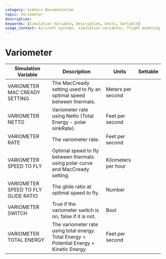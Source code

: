 ```yaml
---
category: SimVars Documentation
topic: Variometer
description: 
keywords: [Simulation Variable, Description, Units, Settable]
usage_context: Aircraft systems, simulation variables, flight modeling
---
```


# Variometer

| Simulation Variable | Description | Units | Settable |
| --- | --- | --- | --- |
| VARIOMETER MAC CREADY SETTING | The MacCready setting used to fly an optimal speed between thermals. | Meters per second |  |
| VARIOMETER NETTO | Variometer rate using Netto (Total Energy - polar sinkRate). | Feet per second |  |
| VARIOMETER RATE | The variometer rate. | Feet per second |  |
| VARIOMETER SPEED TO FLY | Optimal speed to fly between thermals using polar curve and MacCready setting. | Kilometers per hour |  |
| VARIOMETER SPEED TO FLY GLIDE RATIO | The glide ratio at optimal speed to fly. | Number |  |
| VARIOMETER SWITCH | True if the variometer switch is on, false if it is not. | Bool |  |
| VARIOMETER TOTAL ENERGY | The variometer rate using total energy. Total Energy = Potential Energy + Kinetic Energy | Feet per second |  |